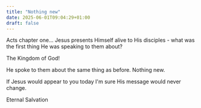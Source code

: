 ```yaml
---
title: "Nothing new"
date: 2025-06-01T09:04:29+01:00
draft: false
---
```


Acts chapter one...
Jesus presents Himself alive to His disciples - what was the first thing He was speaking to them about? 

The Kingdom of God! 

He spoke to them about the same thing as before. Nothing new. 

If Jesus would appear to you today I'm sure His message would never change. 

Eternal Salvation 